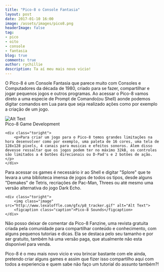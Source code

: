 ```yaml
---
title: "Pico-8 o Console Fantasia"
layout: post
date: 2017-01-10 16:00
image: /assets/images/pico8.png
headerImage: false
tag:
- pico
- oito
- console
- fantasia
blog: true
comments: true
author: rychillie
description: Ta aí meu mais novo vicio!
---
```

<script async src="//pagead2.googlesyndication.com/pagead/js/adsbygoogle.js"></script>
<!-- Final_texto_okgnow -->
<ins class="adsbygoogle"
     style="display:block"
     data-ad-client="ca-pub-7837358846130941"
     data-ad-slot="9265933715"
     data-ad-format="auto"></ins>
<script>
(adsbygoogle = window.adsbygoogle || []).push({});
</script>

O Pico-8 é um Console Fantasia que parece muito com Consoles e Computadores da década de 1980, criado para se fazer, compartilhar e jogar pequenos jogos e outros programas. Ao acessar o Pico-8 vamos direto a uma especie de Prompt de Comando(ou Shell) aonde podemos digitar comandos em Lua para que seja realizado ações como por exemplo a criação de um jogo.

<div class="side-by-side">
    <div class="toleft">
        <img class="image" src="http://www.lexaloffle.com/gfx/p8_jelpi.gif" alt="Alt Text">
        <figcaption class="caption">Pico-8 Game Development</figcaption>
    </div>

    <div class="toright">
        <p>Para criar um jogo para o Pico-8 temos grandes limitações na hora desenvolver como por exemplo, uma paleta de 16 cores, uma tela de 128x128 pixels, 4 canais para musicas e efeitos sonoros. Alem disso devesse ressaltar que os jogos podem ter no máximo 32kB, os controles são limitados a 4 botões direcionais ou D-Pad's e 2 botões de ação.</p>
    </div>
</div>
<div class="side-by-side">
    <div class="toleft">
        <p>Para acessar os games é necessário ir ao Shell e digitar "Splore" que te levara a uma biblioteca imensa de jogos de todos os tipos, desde alguns "Demakes" de Tetris, recriações de Pac-Man, Threes ou até mesmo uma versão alternativa do jogo Dark Echo.</p>
    </div>

    <div class="toright">
        <img class="image" src="http://www.lexaloffle.com/gfx/p8_tracker.gif" alt="Alt Text">
        <figcaption class="caption">Pico-8 Sounds</figcaption>
    </div>
</div>

Não posso deixar de comentar da Pico-8 Fanzine, uma revista gratuita criada pela comunidade para compartilhar conteúdo e conhecimento, com alguns pequenos tutorias e dicas. Ela se destaca pelo seu tamanho e por ser gratuito, também há uma versão paga, que atualmente não esta disponível para venda.

Pico-8 é o meu mais novo vicio e vou brincar bastante com ele ainda, pretendo criar alguns games e assim que fizer isso compartilho aqui com todos a experiencia e quem sabe não faço um tutorial do assunto também?!

